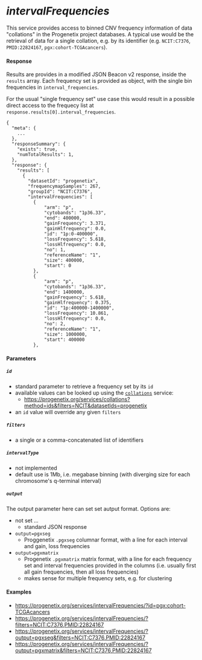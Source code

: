 # _intervalFrequencies_

This service provides access to binned CNV frequency information of data
"collations" in the Progenetix project databases. A typical use would be the
retrieval of data for a single collation, e.g. by its identifier (e.g.
`NCIT:C7376`, `PMID:22824167`, `pgx:cohort-TCGAcancers`).

#### Response

Results are provides in a modified JSON Beacon v2 response, inside the `results`
array. Each frequency set is provided as object, with the single bin frequencies
in `interval_frequencies`.

For the usual "single frequency set" use case this would result in a possible
direct access to the frequecy list at `response.results[0].interval_frequencies`.

```
{
  "meta": {
    ...
  },
  "responseSummary": {
    "exists": true,
    "numTotalResults": 1,
  },
  "response": {
    "results": [
      {
        "datasetId": "progenetix",
        "frequencymapSamples": 267,
        "groupId": "NCIT:C7376",
        "intervalFrequencies": [
          {
              "arm": "p",
              "cytobands": "1p36.33",
              "end": 400000,
              "gainFrequency": 3.371,
              "gainHlfrequency": 0.0,
              "id": "1p:0-400000",
              "lossFrequency": 5.618,
              "lossHlfrequency": 0.0,
              "no": 1,
              "referenceName": "1",
              "size": 400000,
              "start": 0
          },
          {
              "arm": "p",
              "cytobands": "1p36.33",
              "end": 1400000,
              "gainFrequency": 5.618,
              "gainHlfrequency": 0.375,
              "id": "1p:400000-1400000",
              "lossFrequency": 10.861,
              "lossHlfrequency": 0.0,
              "no": 2,
              "referenceName": "1",
              "size": 1000000,
              "start": 400000
          },
```

#### Parameters

##### `id`

* standard parameter to retrieve a frequency set by its `id`
* available values can be looked up using the [`collations`](collations.md)
service:
  - <https://progenetix.org/services/collations?method=ids&filters=NCIT&datasetIds=progenetix>
* an `id` value will override any given `filters`

##### `filters`

* a single or a comma-concatenated list of identifiers

##### `intervalType`

* not implemented
* default use is 1Mb, i.e. megabase binning (with diverging size for each
chromosome's q-terminal interval)

##### `output`

The output parameter here can set set autput format. Options are:

* not set ...
  - standard JSON response
* `output=pgxseg`
  - Proggenetix `.pgxseg` columnar format, with a line for each interval and gain, loss frequencies
* `output=pgxmatrix`
  - Progenetix `.pgxmatrix` matrix format, with a line for each frequency set and interval frequencies provided in the columns (i.e. usually first all gain frequencies, then all loss frequencies)
  - makes sense for multiple frequency sets, e.g. for clustering

#### Examples

* <https://progenetix.org/services/intervalFrequencies/?id=pgx:cohort-TCGAcancers>
* <https://progenetix.org/services/intervalFrequencies/?filters=NCIT:C7376,PMID:22824167>
* <https://progenetix.org/services/intervalFrequencies/?output=pgxseg&filters=NCIT:C7376,PMID:22824167>
* <https://progenetix.org/services/intervalFrequencies/?output=pgxmatrix&filters=NCIT:C7376,PMID:22824167>

<!--/podmd-->
